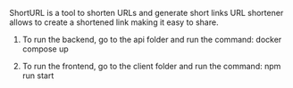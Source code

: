 ShortURL is a tool to shorten URLs and generate short links URL shortener allows to
create a shortened link making it easy to share.

1. To run the backend, go to the api folder and run the command:
docker compose up

1. To run the frontend, go to the client folder and run the command:
npm run start